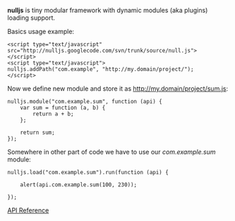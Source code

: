 **nulljs** is tiny modular framework with dynamic modules (aka plugins) loading support.

Basics usage example:
```
<script type="text/javascript" src="http://nulljs.googlecode.com/svn/trunk/source/null.js">
</script>
<script type="text/javascript">
nulljs.addPath("com.example", "http://my.domain/project/");
</script>
```

Now we define new module and store it as http://my.domain/project/sum.js:
```
nulljs.module("com.example.sum", function (api) {
    var sum = function (a, b) {
        return a + b;
    };

    return sum;
});
```

Somewhere in other part of code we have to use our _com.example.sum_ module:

```
nulljs.load("com.example.sum").run(function (api) {

    alert(api.com.example.sum(100, 230));

});
```

[API Reference](ApiIndex.md)
